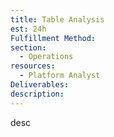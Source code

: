 ```yaml
---
title: Table Analysis
est: 24h
Fulfillment Method: 
section:
  - Operations
resources:
  - Platform Analyst
Deliverables:  
description: 
---
```


desc